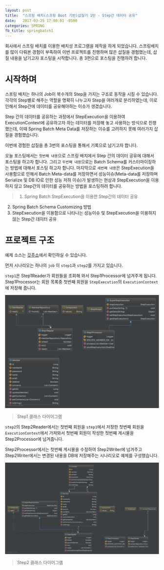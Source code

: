 ```yaml
---
layout: post
title:  "스프링 배치(스프링 Boot 기반)삽질기 1탄 - Step간 데이터 공유"
date:   2017-03-25 17:00:01 -0500
categories: SPRING
fb_title: springbatch1
---
```


회사에서 스프링 배치를 이용한 배치성 프로그램을 제작을 하게 되었습니다.
스프링배치를 많이 다뤄본 경험이 부족하여 이번 프로젝트를 진행하며 많은 삽질을 경험했는데,
삽질 내용을 남기고자 포스팅을 시작합니다. 총 3편으로 포스팅을 진행하려 합니다.


# 시작하며

스프링 배치는 하나의 Job이 복수개의 Step을 가지는 구조로 동작을 시킬 수 있습니다.
각각의 Step별로 해주는 역할을 명확히 나누고자 Step을 여러개로 분리하였는데, 이로 인해서 Step간에 데이터를
공유해야하는 이슈가 생겼습니다.

Step 간의 데이터를 공유하는 과정에서 StepExecution을 이용하여 ExecutionContext에 공유하고자 하는 데이터를
저장해 놓고 사용하는 방식으로 진행했는데, 이때 Spring Batch Meta Data를 저장하는 이슈를 고려하지 못해
여러가지 삽질을 경험했습니다.

이번에 경험한 삽질을 총 3번의 포스팅을 통해서 기록으로 남기고자 합니다.

오늘 포스팅에서는 ``첫번째 내용``으로 스프링 배치에서 Step 간의 데이터 공유에 대해서 포스팅을 하고자 합니다.
그리고 ``두번째 내용``으로는 Batch Schema를 커스터마이징하는 방법에 대해서 포스팅 하고자 합니다.
마지막으로 ``세번째 내용``은 StepExecution을 사용함으로 인해서 Batch Meta-data를 저장하면서 성능이슈(Meta-data를 저장하며 Serialize 및 DB IO로 인한 성능 저하 이슈)가 발생하는 현상과 StepExecution을 이용하지 않고 Step간의 데이터를 공유하는 방법을 포스팅하려 합니다.

> 1. Spring Batch StepExecution을 이용한 Step간의 데이터 공유  
  2. Spring Batch Schema Customizing 방법  
  3. StepExecution을 이용함으로 나타나는 성능이슈 및 StepExecution을 이용하지 않는 Step간 데이터 공유

# 프로젝트 구조

예제 소스는 [깃주소](https://github.com/wckhg89/spring-batch-practice)에서 확인하실 수 있습니다.

먼저 시나리오는 하나의 ``job`` 이 ``step1``과 ``step2``를 가지고 있습니다.

``step1``은 Step1Reader가 회원들을 조회해 와서 Step1Processor에 넘겨주게 됩니다. Step1Processor는 회원 목록중 첫번째 회원을 ``StepExecution``의 ``ExecutionContext``에 저장해 줍니다.

![step1](../images/step1.jpg)

> Step1 클래스 다이어그램

``step2``의 Step2Reader에서는 첫번째 회원을 ``step1``에서 저장한 첫번째 회원을 ``ExecutionContext``에서 가져와서 첫번째 회원이 작성한 첫번째 게시물을 Step2Processor에 넘겨줍니다.

Step2Processor에서는 첫번째 게시물을 수정하여 Step2Writer에 넘겨주고 Step2Writer에서는 변경된 내용을 DB에 저장해주는 시나리오로 예제를 구성했습니다.

![step2](../images/step2.jpg)

> Step2 클래스 다이어그램
